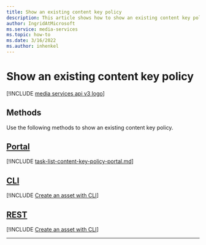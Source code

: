 ```yaml
---
title: Show an existing content key policy
description: This article shows how to show an existing content key policy.
author: IngridAtMicrosoft
ms.service: media-services
ms.topic: how-to
ms.date: 3/16/2022
ms.author: inhenkel
---
```


# Show an existing content key policy

[!INCLUDE [media services api v3 logo](./includes/v3-hr.md)]

## Methods

Use the following methods to show an existing content key policy.

## [Portal](#tab/portal/)

[!INCLUDE [task-list-content-key-policy-portal.md](includes/task-list-content-key-policy-portal.md)]

## [CLI](#tab/cli/)

[!INCLUDE [Create an asset with CLI](includes/task-show-content-key-policy-cli.md)]

## [REST](#tab/rest/)

[!INCLUDE [Create an asset with CLI](includes/task-get-content-key-policy-rest.md)]

---
